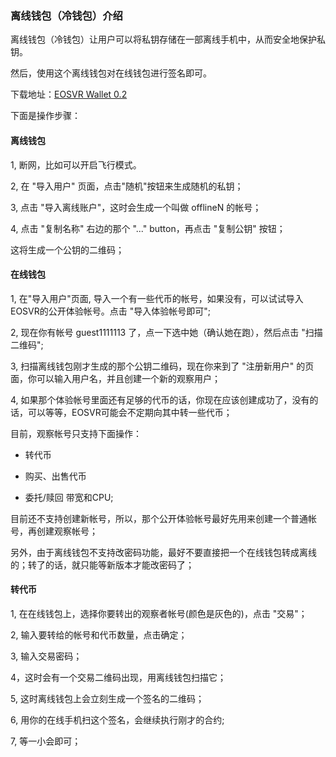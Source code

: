 ### 离线钱包（冷钱包）介绍

离线钱包（冷钱包）让用户可以将私钥存储在一部离线手机中，从而安全地保护私钥。

然后，使用这个离线钱包对在线钱包进行签名即可。

下载地址：[EOSVR Wallet 0.2](https://github.com/EOSVR/EOSVR/blob/master/wallet-cn.md)


下面是操作步骤：

#### 离线钱包

1, 断网，比如可以开启飞行模式。

2, 在 "导入用户" 页面，点击"随机"按钮来生成随机的私钥；

3, 点击 "导入离线账户"，这时会生成一个叫做 offlineN 的帐号；

4, 点击 "复制名称" 右边的那个 "..." button，再点击 "复制公钥" 按钮；

这将生成一个公钥的二维码；


#### 在线钱包

1, 在"导入用户"页面, 导入一个有一些代币的帐号，如果没有，可以试试导入EOSVR的公开体验帐号。点击 "导入体验帐号即可";

2, 现在你有帐号 guest1111113 了，点一下选中她（确认她在跑），然后点击 "扫描二维码";

3, 扫描离线钱包刚才生成的那个公钥二维码，现在你来到了 "注册新用户" 的页面，你可以输入用户名，并且创建一个新的观察用户；

4, 如果那个体验帐号里面还有足够的代币的话，你现在应该创建成功了，没有的话，可以等等，EOSVR可能会不定期向其中转一些代币；

目前，观察帐号只支持下面操作：

- 转代币

- 购买、出售代币

- 委托/赎回 带宽和CPU;

目前还不支持创建新帐号，所以，那个公开体验帐号最好先用来创建一个普通帐号，再创建观察帐号；

另外，由于离线钱包不支持改密码功能，最好不要直接把一个在线钱包转成离线的；转了的话，就只能等新版本才能改密码了；


#### 转代币

1, 在在线钱包上，选择你要转出的观察者帐号(颜色是灰色的)，点击 "交易"；

2, 输入要转给的帐号和代币数量，点击确定；

3, 输入交易密码；

4，这时会有一个交易二维码出现，用离线钱包扫描它；

5, 这时离线钱包上会立刻生成一个签名的二维码；

6, 用你的在线手机扫这个签名，会继续执行刚才的合约;

7, 等一小会即可；

